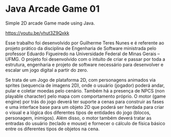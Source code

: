 # Java Arcade Game 01
Simple 2D arcade Game made using Java.
 
https://youtu.be/yhut3Z9Qxkk

Esse trabalho foi desenvolvido por Guilherme Teres Nunes e é referente ao projeto prático da disciplina de Engenharia de Software ministrada pelo professor Eduardo Figueiredo na Universidade Federal de Minas Gerais – UFMG. O projeto foi desenvolvido com o intuito de criar e passar por toda a estrutura, engenharia e projeto de software necessário para desenvolver e escalar um jogo digital a partir do zero.

Se trata de um Jogo de plataforma 2D, com personagens animados via sprites (sequencia de imagens 2D), onde o usuário (jogador) poderá andar, pular e coletar moedas pelo cenário. Também há a presença de NPCS (non playable character) pelo mapa com comportamento próprio. O motor (game engine) por trás do jogo deverá ter suporte a cenas para construir as fases e uma interface base para um objeto 2D que poderá ser herdada para criar o visual e a lógica dos diferentes tipos de entidades do jogo (blocos, personagem, inimigos). Além disso, o motor também deverá tratar as entradas do usuário (teclado e mouse) e fornecer o cálculo de física básico entre os diferentes tipos de objetos na cena. 